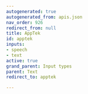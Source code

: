 ```yaml
---
autogenerated: true
autogenerated_from: apis.json
nav_order: 926
redirect_from: null
title: AppTek
id: apptek
inputs:
- speech
- text
active: true
grand_parent: Input types
parent: Text
redirect_to: apptek

---
```


